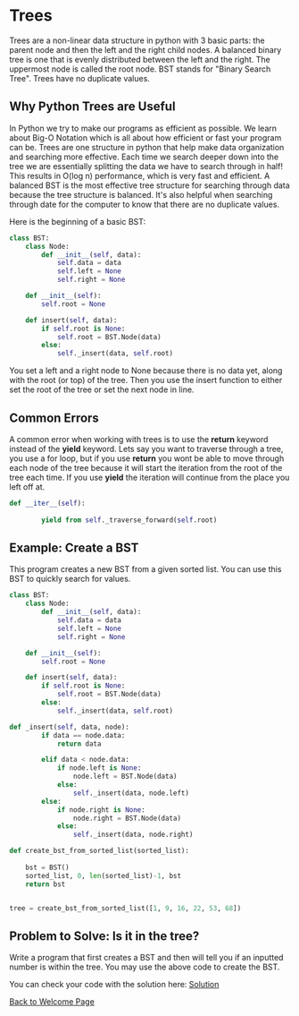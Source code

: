# Trees

Trees are a non-linear data structure in python with 3 basic parts: the parent node and then the left and the right child nodes. A balanced binary tree is one that is evenly distributed between the left and the right. The uppermost node is called the root node. BST stands for "Binary Search Tree". Trees have no duplicate values.

## Why Python Trees are Useful

In Python we try to make our programs as efficient as possible. We learn about Big-O Notation which is all about how efficient or fast your program can be. Trees are one structure in python that help make data organization and searching more effective. Each time we search deeper down into the tree we are essentially splitting the data we have to search through in half! This results in O(log n) performance, which is very fast and efficient. A balanced BST is the most effective tree structure for searching through data because the tree structure is balanced. It's also helpful when searching through date for the computer to know that there are no duplicate values.

Here is the beginning of a basic BST:
```python
class BST:
    class Node:
        def __init__(self, data):
            self.data = data
            self.left = None
            self.right = None

    def __init__(self):
        self.root = None

    def insert(self, data):
        if self.root is None:
            self.root = BST.Node(data)
        else:
            self._insert(data, self.root)
```
You set a left and a right node to None because there is no data yet, along with the root (or top) of the tree. Then you use the insert function to either set the root of the tree or set the next node in line.


## Common Errors

A common error when working with trees is to use the **return** keyword instead of the **yield** keyword. Lets say you want to traverse through a tree, you use a for loop, but if you use **return** you wont be able to move through each node of the tree because it will start the iteration from the root of the tree each time. If you use **yield** the iteration will continue from the place you left off at.

```python
def __iter__(self):
       
        yield from self._traverse_forward(self.root)
```

## Example: Create a BST

This program creates a new BST from a given sorted list. You can use this BST to quickly search for values.

```python
class BST:
    class Node:
        def __init__(self, data):
            self.data = data
            self.left = None
            self.right = None

    def __init__(self):
        self.root = None

    def insert(self, data):
        if self.root is None:
            self.root = BST.Node(data)
        else:
            self._insert(data, self.root)

def _insert(self, data, node):
        if data == node.data:
            return data

        elif data < node.data:
            if node.left is None:
                node.left = BST.Node(data)
            else:
                self._insert(data, node.left)
        else:
            if node.right is None:
                node.right = BST.Node(data)
            else:
                self._insert(data, node.right)

def create_bst_from_sorted_list(sorted_list):
    
    bst = BST()
    sorted_list, 0, len(sorted_list)-1, bst
    return bst


tree = create_bst_from_sorted_list([1, 9, 16, 22, 53, 68]) 
```


##  Problem to Solve: Is it in the tree?


Write a program that first creates a BST and then will tell you if an inputted number is within the tree. You may use the above code to create the BST. 

You can check your code with the solution here: [Solution](is_it_in_the_tree.py)

[Back to Welcome Page](0-welcome.md)